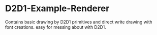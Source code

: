 # D2D1-Example-Renderer
Contains basic drawing by D2D1 primitives and direct write drawing with font creations. easy for messing about with D2D1.

